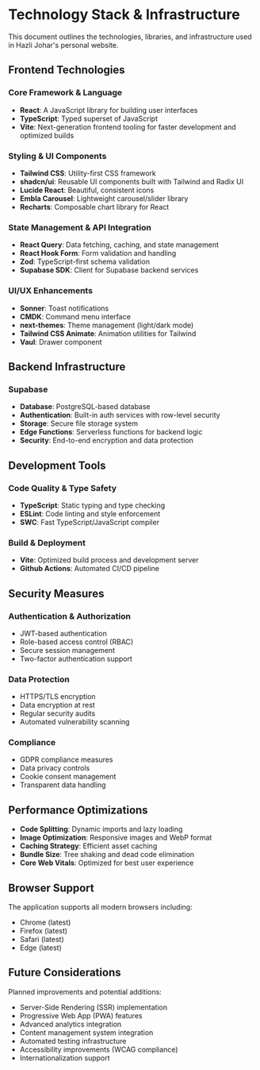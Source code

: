 
# Technology Stack & Infrastructure

This document outlines the technologies, libraries, and infrastructure used in Hazli Johar's personal website.

## Frontend Technologies

### Core Framework & Language
- **React**: A JavaScript library for building user interfaces
- **TypeScript**: Typed superset of JavaScript
- **Vite**: Next-generation frontend tooling for faster development and optimized builds

### Styling & UI Components
- **Tailwind CSS**: Utility-first CSS framework
- **shadcn/ui**: Reusable UI components built with Tailwind and Radix UI
- **Lucide React**: Beautiful, consistent icons
- **Embla Carousel**: Lightweight carousel/slider library
- **Recharts**: Composable chart library for React

### State Management & API Integration
- **React Query**: Data fetching, caching, and state management
- **React Hook Form**: Form validation and handling
- **Zod**: TypeScript-first schema validation
- **Supabase SDK**: Client for Supabase backend services

### UI/UX Enhancements
- **Sonner**: Toast notifications
- **CMDK**: Command menu interface
- **next-themes**: Theme management (light/dark mode)
- **Tailwind CSS Animate**: Animation utilities for Tailwind
- **Vaul**: Drawer component

## Backend Infrastructure

### Supabase
- **Database**: PostgreSQL-based database
- **Authentication**: Built-in auth services with row-level security
- **Storage**: Secure file storage system
- **Edge Functions**: Serverless functions for backend logic
- **Security**: End-to-end encryption and data protection

## Development Tools

### Code Quality & Type Safety
- **TypeScript**: Static typing and type checking
- **ESLint**: Code linting and style enforcement
- **SWC**: Fast TypeScript/JavaScript compiler

### Build & Deployment
- **Vite**: Optimized build process and development server
- **Github Actions**: Automated CI/CD pipeline

## Security Measures

### Authentication & Authorization
- JWT-based authentication
- Role-based access control (RBAC)
- Secure session management
- Two-factor authentication support

### Data Protection
- HTTPS/TLS encryption
- Data encryption at rest
- Regular security audits
- Automated vulnerability scanning

### Compliance
- GDPR compliance measures
- Data privacy controls
- Cookie consent management
- Transparent data handling

## Performance Optimizations

- **Code Splitting**: Dynamic imports and lazy loading
- **Image Optimization**: Responsive images and WebP format
- **Caching Strategy**: Efficient asset caching
- **Bundle Size**: Tree shaking and dead code elimination
- **Core Web Vitals**: Optimized for best user experience

## Browser Support

The application supports all modern browsers including:
- Chrome (latest)
- Firefox (latest)
- Safari (latest)
- Edge (latest)

## Future Considerations

Planned improvements and potential additions:
- Server-Side Rendering (SSR) implementation
- Progressive Web App (PWA) features
- Advanced analytics integration
- Content management system integration
- Automated testing infrastructure
- Accessibility improvements (WCAG compliance)
- Internationalization support
